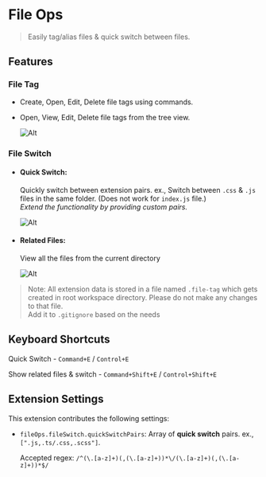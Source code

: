 # File Ops

> Easily tag/alias files & quick switch between files.

## Features

### File Tag

- Create, Open, Edit, Delete file tags using commands.
- Open, View, Edit, Delete file tags from the tree view.

  ![Alt](assets/File%20Ops%20-%20File%20Tag.gif)

### File Switch

- #### Quick Switch:

  Quickly switch between extension pairs. ex., Switch between `.css` & `.js` files in the same folder. (Does not work for `index.js` file.)  
  _Extend the functionality by providing custom pairs._

  ![Alt](assets/File%20Ops%20-%20Quick%20Switch.gif)

- #### Related Files:

  View all the files from the current directory

  ![Alt](assets/File%20Ops%20-%20Related%20Files.gif)

> Note: All extension data is stored in a file named `.file-tag` which gets created in root workspace directory. Please do not make any changes to that file.  
> Add it to `.gitignore` based on the needs

## Keyboard Shortcuts

Quick Switch - `Command+E` / `Control+E`

Show related files & switch - `Command+Shift+E` / `Control+Shift+E`

## Extension Settings

This extension contributes the following settings:

- `fileOps.fileSwitch.quickSwitchPairs`: Array of **quick switch** pairs. ex., `[".js,.ts/.css,.scss"]`.

  Accepted regex: `/^(\.[a-z]+)(,(\.[a-z]+))*\/(\.[a-z]+)(,(\.[a-z]+))*$/`
